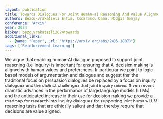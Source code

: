 ```yaml
---
layout: publication
title: Towards Dialogues For Joint Human-ai Reasoning And Value Alignment
authors: Bezou-vrakatseli Elfia, Cocarascu Oana, Modgil Sanjay
conference: "Arxiv"
year: 2024
bibkey: bezouvrakatseli2024towards
additional_links:
  - {name: "Paper", url: "https://arxiv.org/abs/2405.18073"}
tags: ['Reinforcement Learning']
---
```

We argue that enabling human-AI dialogue purposed to support joint reasoning (i.e. inquiry) is important for ensuring that AI decision making is aligned with human values and preferences. In particular we point to logic-based models of argumentation and dialogue and suggest that the traditional focus on persuasion dialogues be replaced by a focus on inquiry dialogues and the distinct challenges that joint inquiry raises. Given recent dramatic advances in the performance of large language models (LLMs) and the anticipated increase in their use for decision making we provide a roadmap for research into inquiry dialogues for supporting joint human-LLM reasoning tasks that are ethically salient and that thereby require that decisions are value aligned.
